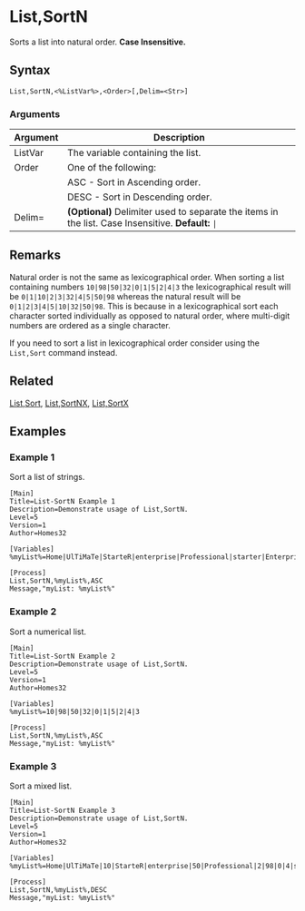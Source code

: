 # List,SortN

Sorts a list into natural order. **Case Insensitive.**

## Syntax

```pebakery
List,SortN,<%ListVar%>,<Order>[,Delim=<Str>]
```

### Arguments

| Argument | Description |
| --- | --- |
| ListVar | The variable containing the list. |
| Order | One of the following: |
|| ASC - Sort in Ascending order. |
|| DESC - Sort in Descending order. |
| Delim= | **(Optional)** Delimiter used to separate the items in the list. Case Insensitive. **Default:** `\|` |

## Remarks

Natural order is not the same as lexicographical order. When sorting a list containing numbers `10|98|50|32|0|1|5|2|4|3` the lexicographical result will be `0|1|10|2|3|32|4|5|50|98` whereas the natural result will be `0|1|2|3|4|5|10|32|50|98`. This is because in a lexicographical sort each character sorted individually as opposed to natural order, where multi-digit numbers are ordered as a single character.

If you need to sort a list in lexicographical order consider using the `List,Sort` command instead.

## Related

[List,Sort](./Sort.md), [List,SortNX](./SortNX.md), [List,SortX](./SortX.md)

## Examples

### Example 1

Sort a list of strings.

```pebakery
[Main]
Title=List-SortN Example 1
Description=Demonstrate usage of List,SortN.
Level=5
Version=1
Author=Homes32

[Variables]
%myList%=Home|UlTiMaTe|StarteR|enterprise|Professional|starter|Enterprise|PrOfEsSiOnAl|Starter|Ultimate

[Process]
List,SortN,%myList%,ASC
Message,"myList: %myList%"
```

### Example 2

Sort a numerical list.

```pebakery
[Main]
Title=List-SortN Example 2
Description=Demonstrate usage of List,SortN.
Level=5
Version=1
Author=Homes32

[Variables]
%myList%=10|98|50|32|0|1|5|2|4|3

[Process]
List,SortN,%myList%,ASC
Message,"myList: %myList%"
```

### Example 3

Sort a mixed list.

```pebakery
[Main]
Title=List-SortN Example 3
Description=Demonstrate usage of List,SortN.
Level=5
Version=1
Author=Homes32

[Variables]
%myList%=Home|UlTiMaTe|10|StarteR|enterprise|50|Professional|2|98|0|4|starter|Enterprise|1|PrOfEsSiOnAl|2|5|3|Starter|Ultimate

[Process]
List,SortN,%myList%,DESC
Message,"myList: %myList%"
```